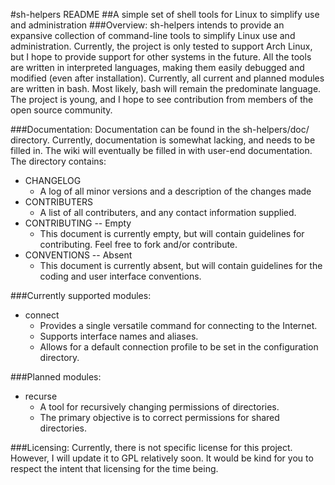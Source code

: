 <!---
sh-helpers/README.md
Isabell Cowan (c) 2015
https://github.com/Izzette/sh-helpers
-->
#sh-helpers README
##A simple set of shell tools for Linux to simplify use and administration
###Overview:
sh-helpers intends to provide an expansive collection of command-line tools to simplify Linux use and administration.  Currently, the project is only tested to support Arch Linux, but I hope to provide support for other systems in the future. All the tools are written in interpreted languages, making them easily debugged and modified (even after installation). Currently, all current and planned modules are written in bash.  Most likely, bash will remain the predominate language.  The project is young, and I hope to see contribution from members of the open source community.

###Documentation:
Documentation can be found in the sh-helpers/doc/ directory.  Currently, documentation is somewhat lacking, and needs to be filled in. The wiki will eventually be filled in with user-end documentation.
The directory contains:
* CHANGELOG
  * A log of all minor versions and a description of the changes made
* CONTRIBUTERS
  * A list of all contributers, and any contact information supplied.
* CONTRIBUTING -- Empty
  * This document is currently empty, but will contain guidelines for contributing. Feel free to fork and/or contribute.
* CONVENTIONS -- Absent
  * This document is currently absent, but will contain guidelines for the coding and user interface conventions.

###Currently supported modules:
* connect
  * Provides a single versatile command for connecting to the Internet.
  * Supports interface names and aliases.
  * Allows for a default connection profile to be set in the configuration directory.

###Planned modules:
* recurse
  * A tool for recursively changing permissions of directories.
  * The primary objective is to correct permissions for shared directories.

###Licensing:
Currently, there is not specific license for this project.  However, I will update it to GPL relatively soon.  It would be kind for you to respect the intent that licensing for the time being.

